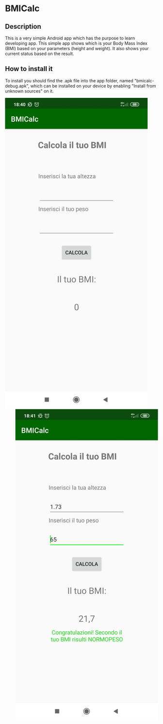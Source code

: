 # BMICalc
## Description
This is a very simple Android app which has the purpose to learn developing app. This simple app shows which is your Body Mass Index (BMI) based on your parameters (height and weight). It also shows your current status based on the result.

## How to install it
To install you should find the .apk file into the app folder, named "bmicalc-debug.apk", which can be installed on your device by enabling "Install from unknown sources" on it.

<img src="screen2.jpg" alt="Screenshots of App #2" width="49" style="width:49vw;">
<img src="screen1.jpg" alt="Screenshots of App #1" width="49" style="width:49vw;float:right;">


